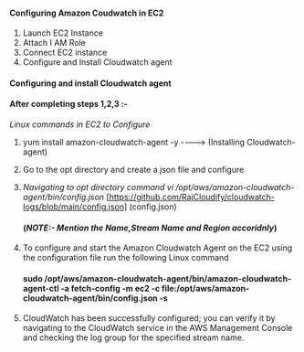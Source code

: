 #### Configuring Amazon Coudwatch in EC2  ###########

1. Launch EC2 Instance
2. Attach I AM Role
3. Connect EC2 instance
4. Configure and Install Cloudwatch agent 


#### Configuring and install Cloudwatch agent ####

#### After completing steps 1,2,3 :- ###

_Linux commands in EC2 to Configure_

1. yum install amazon-cloudwatch-agent -y ----> (Installing Cloudwatch-agent)

2. Go to the opt directory and create a json file and configure
   
3. _Navigating to opt directory command_  _vi /opt/aws/amazon-cloudwatch-agent/bin/config.json_
       [https://github.com/RajCloudify/cloudwatch-logs/blob/main/config.json] (config.json)
   
   #### (_NOTE:-_ _Mention the Name,Stream Name and Region accoridnly_) ####

4. To configure and start the Amazon Cloudwatch Agent on the EC2 using the configuration file run 
  the following Linux command

   #### sudo /opt/aws/amazon-cloudwatch-agent/bin/amazon-cloudwatch-agent-ctl -a fetch-config -m ec2 -c file:/opt/aws/amazon-cloudwatch-agent/bin/config.json -s #######

5. CloudWatch has been successfully configured; you can verify it by navigating to the CloudWatch service in the AWS Management Console and checking the log group for the specified stream name.



  
   

